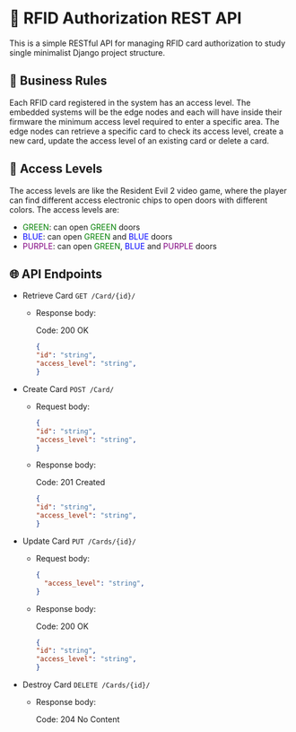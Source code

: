 # 🪪 RFID Authorization REST API

This is a simple RESTful API for managing RFID card authorization to study single minimalist Django project structure.

## 🧩 Business Rules

Each RFID card registered in the system has an access level. The embedded systems will be the edge nodes and each will have inside their firmware the minimum access level required to enter a specific area. The edge nodes can retrieve a specific card to check its access level, create a new card, update the access level of an existing card or delete a card.

## 🚪 Access Levels

The access levels are like the Resident Evil 2 video game, where the player can find different access electronic chips to open doors with different colors. The access levels are:

- <span style="color:green">GREEN</span>: can open <span style="color:green">GREEN</span> doors
- <span style="color:blue">BLUE</span>: can open <span style="color:green">GREEN</span> and <span style="color:blue">BLUE</span> doors
- <span style="color:purple">PURPLE</span>: can open <span style="color:green">GREEN</span>, <span style="color:blue">BLUE</span> and <span style="color:purple">PURPLE</span> doors

## 🌐 API Endpoints

- Retrieve Card
  `GET /Card/{id}/`

  - Response body:

    Code: 200 OK

    ```json
    {
    "id": "string",
    "access_level": "string",
    }
    ```

- Create Card
  `POST /Card/`

  - Request body:

    ```json
    {
    "id": "string",
    "access_level": "string",
    }
    ```

  - Response body:

    Code: 201 Created

    ```json
    {
    "id": "string",
    "access_level": "string",
    }
    ```

- Update Card
  `PUT /Cards/{id}/`

  - Request body:

    ```json
    {
      "access_level": "string",
    }
    ```

  - Response body:

    Code: 200 OK

    ```json
    {
    "id": "string",
    "access_level": "string",
    }
    ```

- Destroy Card
  `DELETE /Cards/{id}/`

  - Response body:

    Code: 204 No Content
